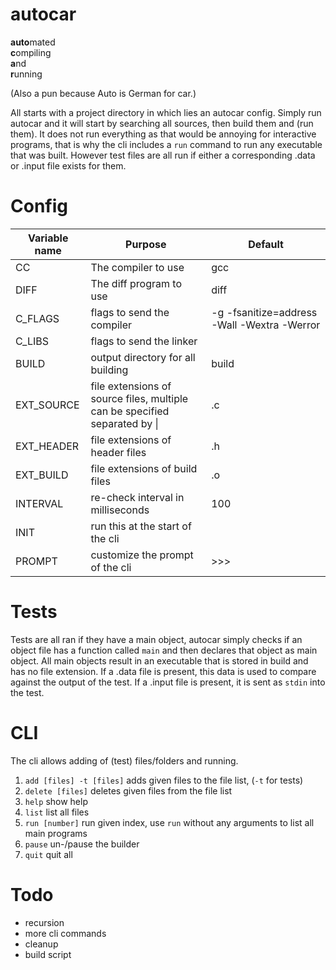 # autocar

**auto**mated<br>
**c**ompiling<br>
**a**nd<br>
**r**unning<br>

(Also a pun because Auto is German for car.)

All starts with a project directory in which lies an autocar config. Simply run
autocar and it will start by searching all sources, then build them and (run
them). It does not run everything as that would be annoying for interactive
programs, that is why the cli includes a `run` command to run any executable
that was built. However test files are all run if either a corresponding .data
or .input file exists for them.

# Config

| Variable name | Purpose | Default |
| ------------- | ------- | ------- |
| CC | The compiler to use | gcc |
| DIFF | The diff program to use | diff |
| C\_FLAGS | flags to send the compiler | -g -fsanitize=address -Wall -Wextra -Werror |
| C\_LIBS | flags to send the linker | |
| BUILD | output directory for all building | build |
| EXT\_SOURCE | file extensions of source files, multiple can be specified separated by \| | .c |
| EXT\_HEADER | file extensions of header files | .h |
| EXT\_BUILD | file extensions of build files | .o |
| INTERVAL | re-check interval in milliseconds | 100 |
| INIT | run this at the start of the cli |  |
| PROMPT | customize the prompt of the cli | >>>  |

# Tests

Tests are all ran if they have a main object, autocar simply checks if an object
file has a function called `main` and then declares that object as main object.
All main objects result in an executable that is stored in build and has no file
extension. If a .data file is present, this data is used to compare against the
output of the test. If a .input file is present, it is sent as `stdin` into the
test.

# CLI

The cli allows adding of (test) files/folders and running.

1. `add [files] -t [files]` adds given files to the file list, (`-t` for tests)
2. `delete [files]` deletes given files from the file list
3. `help` show help
4. `list` list all files
5. `run [number]` run given index, use `run` without any arguments to list all
   main programs
6. `pause` un-/pause the builder
7. `quit` quit all

# Todo

- recursion
- more cli commands
- cleanup
- build script

